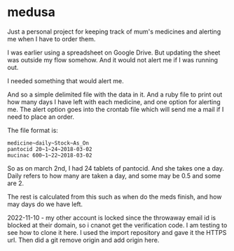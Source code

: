 # medusa

Just a personal project for keeping track of mum's medicines and alerting me when I have to order them.

I was earlier using a spreadsheet on Google Drive. But updating the sheet was outside my flow somehow. And it would not alert me if I was running out.

I needed something that would alert me.

And so a simple delimited file with the data in it.
And a ruby file to print out how many days I have left with each medicine, and one option for alerting me.
The alert option goes into the crontab file which will send me a mail if I need to place an order.

The file format is:

    medicine~daily~Stock~As_On
    pantocid 20~1~24~2018-03-02
    mucinac 600~1~22~2018-03-02

So as on march 2nd, I had 24 tablets of pantocid. And she takes one a day. Daily refers to how many are taken a day, and some may be 0.5 and some are 2.

The rest is calculated from this such as when do the meds finish, and how may days do we have left.

2022-11-10 - my other account is locked since the throwaway email id is blocked at their domain, so i cnanot get the verification code. I am testing to see how to clone it here. I used the import repository and gave it the HTTPS url.
Then did a git remove origin and add origin here.
